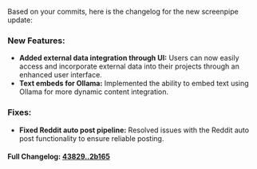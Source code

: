 Based on your commits, here is the changelog for the new screenpipe update:

### **New Features:**
- **Added external data integration through UI:** Users can now easily access and incorporate external data into their projects through an enhanced user interface.
- **Text embeds for Ollama:** Implemented the ability to embed text using Ollama for more dynamic content integration.

### **Fixes:**
- **Fixed Reddit auto post pipeline:** Resolved issues with the Reddit auto post functionality to ensure reliable posting.

#### **Full Changelog:** [43829..2b165](https://github.com/mediar-ai/screenpipe/compare/43829..2b165)

